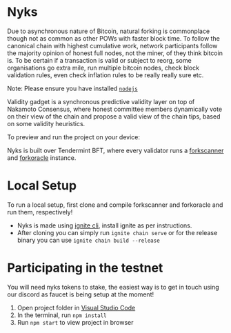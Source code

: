 # Nyks

Due to asynchronous nature of Bitcoin, natural forking is commonplace though not as common as other POWs with faster block time. To follow the canonical chain with highest cumulative work, network participants follow the majority opinion of honest full nodes, not the miner, of they think bitcoin is. To be certain if a transaction is valid or subject to reorg, some organisations go extra mile, run multiple bitcoin nodes, check block validation rules, even check inflation rules to be really really sure etc.

Note: Please ensure you have installed <code><a href="https://nodejs.org/en/download/">nodejs</a></code>

Validity gadget is a synchronous predictive validity layer on top of Nakamoto Consensus, where honest committee members dynamically vote on their view of the chain and propose a valid view of the chain tips, based on some validity heuristics.

To preview and run the project on your device:


Nyks is built over Tendermint BFT, where every validator runs a [forkscanner](https://github.com/twilight-project/forkscanner) and [forkoracle](https://github.com/twilight-project/forkoracle-go) instance.

# Local Setup

To run a local setup, first clone and compile forkscanner and forkoracle and run them, respectively!

- Nyks is made using [ignite cli](https://docs.ignite.com/guide/install), install ignite as per instructions.
- After cloning you can simply run `ignite chain serve` or for the release binary you can use `ignite chain build --release`

# Participating in the testnet

You will need nyks tokens to stake, the easiest way is to get in touch using our discord as faucet is being setup at the moment!
1. Open project folder in <a href="https://code.visualstudio.com/download">Visual Studio Code</a>
2. In the terminal, run `npm install`
3. Run `npm start` to view project in browser

